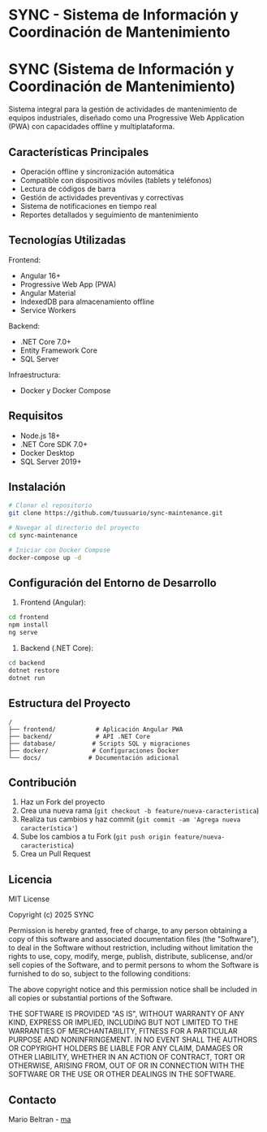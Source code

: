 # SYNC - Sistema de Información y Coordinación de Mantenimiento

# SYNC (Sistema de Información y Coordinación de Mantenimiento)

Sistema integral para la gestión de actividades de mantenimiento de equipos industriales, diseñado como una Progressive Web Application (PWA) con capacidades offline y multiplataforma.

## Características Principales

- Operación offline y sincronización automática
- Compatible con dispositivos móviles (tablets y teléfonos)
- Lectura de códigos de barra
- Gestión de actividades preventivas y correctivas
- Sistema de notificaciones en tiempo real
- Reportes detallados y seguimiento de mantenimiento

## Tecnologías Utilizadas

Frontend:

- Angular 16+
- Progressive Web App (PWA)
- Angular Material
- IndexedDB para almacenamiento offline
- Service Workers

Backend:

- .NET Core 7.0+
- Entity Framework Core
- SQL Server

Infraestructura:

- Docker y Docker Compose

## Requisitos

- Node.js 18+
- .NET Core SDK 7.0+
- Docker Desktop
- SQL Server 2019+

## Instalación

```bash
# Clonar el repositorio
git clone https://github.com/tuusuario/sync-maintenance.git

# Navegar al directorio del proyecto
cd sync-maintenance

# Iniciar con Docker Compose
docker-compose up -d
```

## Configuración del Entorno de Desarrollo

1. Frontend (Angular):

```bash
cd frontend
npm install
ng serve
```

1. Backend (.NET Core):

```bash
cd backend
dotnet restore
dotnet run
```

## Estructura del Proyecto

```
/
├── frontend/           # Aplicación Angular PWA
├── backend/            # API .NET Core
├── database/          # Scripts SQL y migraciones
├── docker/            # Configuraciones Docker
└── docs/             # Documentación adicional
```

## Contribución

1. Haz un Fork del proyecto
2. Crea una nueva rama (`git checkout -b feature/nueva-caracteristica`)
3. Realiza tus cambios y haz commit (`git commit -am 'Agrega nueva característica'`)
4. Sube los cambios a tu Fork (`git push origin feature/nueva-caracteristica`)
5. Crea un Pull Request

## Licencia

MIT License

Copyright (c) 2025 SYNC

Permission is hereby granted, free of charge, to any person obtaining a copy
of this software and associated documentation files (the "Software"), to deal
in the Software without restriction, including without limitation the rights
to use, copy, modify, merge, publish, distribute, sublicense, and/or sell
copies of the Software, and to permit persons to whom the Software is
furnished to do so, subject to the following conditions:

The above copyright notice and this permission notice shall be included in all
copies or substantial portions of the Software.

THE SOFTWARE IS PROVIDED "AS IS", WITHOUT WARRANTY OF ANY KIND, EXPRESS OR
IMPLIED, INCLUDING BUT NOT LIMITED TO THE WARRANTIES OF MERCHANTABILITY,
FITNESS FOR A PARTICULAR PURPOSE AND NONINFRINGEMENT. IN NO EVENT SHALL THE
AUTHORS OR COPYRIGHT HOLDERS BE LIABLE FOR ANY CLAIM, DAMAGES OR OTHER
LIABILITY, WHETHER IN AN ACTION OF CONTRACT, TORT OR OTHERWISE, ARISING FROM,
OUT OF OR IN CONNECTION WITH THE SOFTWARE OR THE USE OR OTHER DEALINGS IN THE
SOFTWARE.

## Contacto

Mario Beltran - [ma](mailto:mario.beltran@sync.com)
